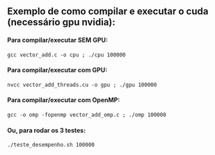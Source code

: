 ## Exemplo de como compilar e executar o cuda (necessário gpu nvidia):
#### Para compilar/executar **SEM GPU**:
    gcc vector_add.c -o cpu ; ./cpu 100000
#### Para compilar/executar **com GPU**:
    nvcc vector_add_threads.cu -o gpu ; ./gpu 100000
#### Para compilar/executar **com OpenMP**:
    gcc -o omp -fopenmp vector_add_omp.c ; ./omp 100000

#### Ou, para rodar os 3 testes:
    ./teste_desempenho.sh 100000





